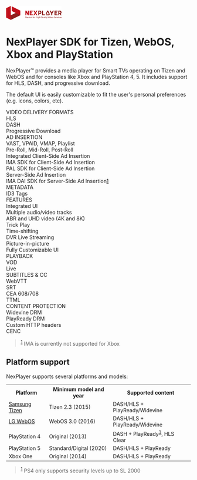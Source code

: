 <a id="introduction-top"> </a>

<img width="30%" text-align="center" src="./assets/logo.png" alt="logo of docsify-awesome repository" >

# NexPlayer SDK for Tizen, WebOS, Xbox and PlayStation

NexPlayer™ provides a media player for Smart TVs operating on Tizen and WebOS and for consoles like Xbox and PlayStation 4, 5. It includes support for HLS, DASH, and progressive download.

The default UI is easily customizable to fit the user's personal preferences (e.g. icons, colors, etc).

<section class="abstractTable">
  <div class="gridColumn">
    <div class="titleCell">VIDEO DELIVERY FORMATS</div>
    <div class="contentCell">
      <div>HLS </div>      
      <div>DASH </div>  
      <div>Progressive Download </div>
    </div>
    <div class="titleCell">AD INSERTION</div>
    <div class="contentCell">
      <div>VAST, VPAID, VMAP, Playlist </div>      
      <div>Pre-Roll, Mid-Roll, Post-Roll </div>
      <div>Integrated Client-Side Ad Insertion </div>
      <div>IMA SDK for Client-Side Ad Insertion </div>
      <div>PAL SDK for Client-Side Ad Insertion </div>
      <div>Server-Side Ad Insertion </div>
      <div>IMA DAI SDK for Server-Side Ad Insertion<a href="#/README?id=bn1" id="ref2">1</a></sup> </div>
    </div>
    <div class="titleCell">METADATA</div>
    <div class="contentCell">
      <div>ID3 Tags</div>
    </div>
  </div>
  <div class="gridColumn">
    <div class="titleCell">FEATURES</div>
    <div class="contentCell">
      <div>Integrated UI </div>         
      <div>Multiple audio/video tracks </div>      
      <div>ABR and UHD video (4K and 8K) </div>
      <div>Trick Play </div>     
      <div>Time-shifting </div>   
      <div>DVR Live Streaming </div>   
      <div>Picture-in-picture </div>   
      <div>Fully Customizable UI </div>     
    </div>
  </div>
  <div class="gridColumn">
    <div class="titleCell">PLAYBACK</div>
    <div class="contentCell">
      <div>VOD </div>      
      <div>Live </div>  
    </div>
    <div class="titleCell">SUBTITLES & CC</div>
    <div class="contentCell">
      <div>WebVTT </div>   
      <div>SRT </div>   
      <div>CEA 608/708 </div> 
      <div>TTML </div>
    </div>
    <div class="titleCell">CONTENT PROTECTION</div>
    <div class="contentCell">
      <div>Widevine DRM </div>      
      <div>PlayReady DRM </div>
      <div>Custom HTTP headers</div>   
      <div>CENC </div>     
    </div>
  </div>
</section>

<blockquote id="bn1"> <sup><a href="#/README?id=ref2">1</a></sup> IMA is currently not supported for Xbox </blockquote>

## Platform support

NexPlayer supports several platforms and models:

<table style="display: table">
  <tbody>
    <tr>
      <th class="titleBlocks" scope="row">Platform </th>   
      <th class="titleBlocks" scope="row">Minimum model and year</th>   
      <th class="titleBlocks" scope="row">Supported content</th>              
    </tr>
    <tr>
      <td  scope="row"><a href="https://developer.samsung.com/smarttv/develop/specifications/tv-model-groups.html">Samsung Tizen</a></td>      
      <td  scope="row"><span>Tizen 2.3 (2015)</span> </td>       
      <td  scope="row"><span>DASH/HLS + PlayReady/Widevine</span></td>
    </tr>
    <tr>
       <td  scope="row"> <a href="https://webostv.developer.lge.com/discover/specifications/supported-media-formats/">LG WebOS</a></td>
      <td  scope="row">WebOS 3.0 (2016)</td>
      <td  scope="row">DASH/HLS + PlayReady/Widevine</td>
    </tr>
    <tr>
      <td  scope="row">PlayStation 4</td>
      <td  scope="row"><span>Original (2013)</span></td>
      <td  scope="row"><span>DASH + PlayReady<sup><a href="#/README?id=bn1" id="ref1">1</a></sup>, HLS Clear</span></td>
    </tr>
    <tr>
      <td  scope="row">PlayStation 5</td>
      <td  scope="row"><span>Standard/Digital (2020)</span></td>
      <td  scope="row"><span>DASH/HLS + PlayReady</span></td>
    </tr>
    <tr>
      <td  scope="row">Xbox One</td>
      <td  scope="row"><span>Original (2014)</span></td>
      <td  scope="row"><span>DASH/HLS + PlayReady</span></td>
    </tr>
    <!-- <tr>
      <td  scope="row">Xbox Series S/X</td>
      <td  scope="row"><span>-</span></td>  
    </tr> -->
  </tbody>
</table>
<blockquote id="bn1"> <sup><a href="#/README?id=ref1">1</a></sup> PS4 only supports security levels up to SL 2000 </blockquote>
